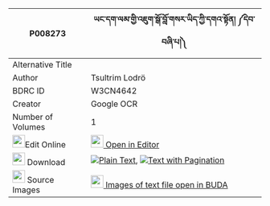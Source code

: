 |P008273|ཡང་དག་ལམ་གྱི་འཇུག་སྒོ་བློ་གསར་ཡིད་ཀྱི་དགའ་སྟོན། ༼དེབ་བཞི་པ།༽ 
| --- | --- 
|Alternative Title |
|Author| Tsultrim Lodrö
|BDRC ID | W3CN4642
|Creator | Google OCR
|Number of Volumes| 1
|<img width="25" src="https://img.icons8.com/color/25/000000/edit-property.png">Edit Online| [<img width="25" src="https://avatars.githubusercontent.com/u/45091458?s=200&v=4"> Open in Editor](http://editor.openpecha.org/P008273)
|<img width="25" src="https://img.icons8.com/fluent/48/000000/download-2.png"/>  Download | [![](https://img.icons8.com/color/20/000000/txt.png)Plain Text](https://github.com/Openpecha/P008273/releases/download/v2/yangdak_lam_gyi_juk_go_lo_ge_r_plain_P008273.zip), [![](https://img.icons8.com/color/20/000000/txt.png)Text with Pagination](https://github.com/Openpecha/P008273/releases/download/v2/yangdak_lam_gyi_juk_go_lo_ge_r_pages_P008273.zip)
|<img width="25" src="https://img.icons8.com/plasticine/100/000000/pictures-folder.png"/>  Source Images | [<img width="25" src="https://library.bdrc.io/icons/BUDA-small.svg"> Images of text file open in BUDA](https://library.bdrc.io/show/bdr:W3CN4642)